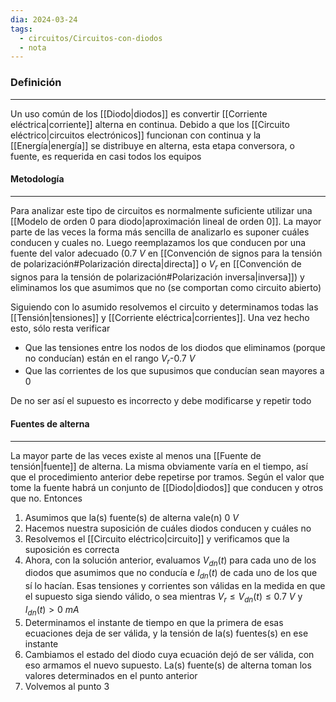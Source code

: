 ```yaml
---
dia: 2024-03-24
tags:
  - circuitos/Circuitos-con-diodos
  - nota
---
```

### Definición
---
Un uso común de los [[Diodo|diodos]] es convertir [[Corriente eléctrica|corriente]] alterna en continua. Debido a que los [[Circuito eléctrico|circuitos electrónicos]] funcionan con continua y la [[Energía|energía]] se distribuye en alterna, esta etapa conversora, o fuente, es requerida en casi todos los equipos

#### Metodología
---
Para analizar este tipo de circuitos es normalmente suficiente utilizar una [[Modelo de orden 0 para diodo|aproximación lineal de orden 0]]. La mayor parte de las veces la forma más sencilla de analizarlo es suponer cuáles conducen y cuales no. Luego reemplazamos los que conducen por una fuente del valor adecuado ($0.7~V$ en [[Convención de signos para la tensión de polarización#Polarización directa|directa]] o $V_r$ en [[Convención de signos para la tensión de polarización#Polarización inversa|inversa]]) y eliminamos los que asumimos que no (se comportan como circuito abierto)

Siguiendo con lo asumido resolvemos el circuito y determinamos todas las [[Tensión|tensiones]] y [[Corriente eléctrica|corrientes]]. Una vez hecho esto, sólo resta verificar
* Que las tensiones entre los nodos de los diodos que eliminamos (porque no conducían) están en el rango $V_r$-$0.7~V$
* Que las corrientes de los que supusimos que conducían sean mayores a $0$

De no ser así el supuesto es incorrecto y debe modificarse y repetir todo


#### Fuentes de alterna
---
La mayor parte de las veces existe al menos una [[Fuente de tensión|fuente]] de alterna. La misma obviamente varía en el tiempo, así que el procedimiento anterior debe repetirse por tramos. Según el valor que tome la fuente habrá un conjunto de [[Diodo|diodos]] que conducen y otros que no. Entonces
1. Asumimos que la(s) fuente(s) de alterna vale(n) $0~V$
2. Hacemos nuestra suposición de cuáles diodos conducen y cuáles no
3. Resolvemos el [[Circuito eléctrico|circuito]] y verificamos que la suposición es correcta
4. Ahora, con la solución anterior, evaluamos $V_{dn}(t)$ para cada uno de los diodos que asumimos que no conducía e $I_{dn}(t)$ de cada uno de los que sí lo hacían. Esas tensiones y corrientes son válidas en la medida en que el supuesto siga siendo válido, o sea mientras $V_r \le V_{dn}(t) \le 0.7~V$ y $I_{dn}(t) > 0~mA$
5. Determinamos el instante de tiempo en que la primera de esas ecuaciones deja de ser válida, y la tensión de la(s) fuentes(s) en ese instante
6. Cambiamos el estado del diodo cuya ecuación dejó de ser válida, con eso armamos el nuevo supuesto. La(s) fuente(s) de alterna toman los valores determinados en el punto anterior
7. Volvemos al punto 3